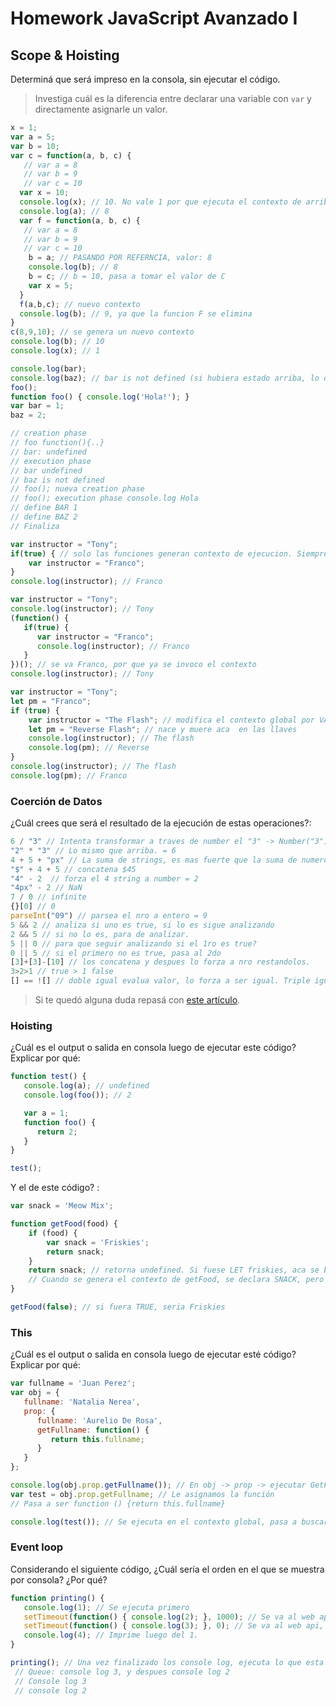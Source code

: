 
# Homework JavaScript Avanzado I

## Scope & Hoisting

Determiná que será impreso en la consola, sin ejecutar el código.

> Investiga cuál es la diferencia entre declarar una variable con `var` y directamente asignarle un valor.

```javascript
x = 1;
var a = 5;
var b = 10;
var c = function(a, b, c) {
   // var a = 8
   // var b = 9
   // var c = 10
  var x = 10;
  console.log(x); // 10. No vale 1 por que ejecuta el contexto de arriba
  console.log(a); // 8
  var f = function(a, b, c) {
   // var a = 8
   // var b = 9
   // var c = 10
    b = a; // PASANDO POR REFERNCIA, valor: 8
    console.log(b); // 8
    b = c; // b = 10, pasa a tomar el valor de C
    var x = 5;
  }
  f(a,b,c); // nuevo contexto
  console.log(b); // 9, ya que la funcion F se elimina
}
c(8,9,10); // se genera un nuevo contexto
console.log(b); // 10
console.log(x); // 1
```

```javascript
console.log(bar);
console.log(baz); // bar is not defined (si hubiera estado arriba, lo define.)
foo();
function foo() { console.log('Hola!'); }
var bar = 1;
baz = 2;

// creation phase
// foo function(){..}
// bar: undefined
// execution phase
// bar undefined
// baz is not defined
// foo(); nueva creation phase
// foo(); execution phase console.log Hola
// define BAR 1
// define BAZ 2 
// Finaliza

```

```javascript
var instructor = "Tony";
if(true) { // solo las funciones generan contexto de ejecucion. Siempre será true y genera la variable instructor y la almacena en memory
    var instructor = "Franco";
}
console.log(instructor); // Franco
```

```javascript
var instructor = "Tony";
console.log(instructor); // Tony
(function() {
   if(true) {
      var instructor = "Franco";
      console.log(instructor); // Franco
   }
})(); // se va Franco, por que ya se invoco el contexto
console.log(instructor); // Tony
```

```javascript
var instructor = "Tony";
let pm = "Franco";
if (true) {
    var instructor = "The Flash"; // modifica el contexto global por VAR
    let pm = "Reverse Flash"; // nace y muere aca  en las llaves
    console.log(instructor); // The flash
    console.log(pm); // Reverse
}
console.log(instructor); // The flash
console.log(pm); // Franco
```
### Coerción de Datos

¿Cuál crees que será el resultado de la ejecución de estas operaciones?:

```javascript
6 / "3" // Intenta transformar a traves de number el "3" -> Number("3") = 2.
"2" * "3" // Lo mismo que arriba. = 6
4 + 5 + "px" // La suma de strings, es mas fuerte que la suma de numeros
"$" + 4 + 5 // concatena $45
"4" - 2  // forza el 4 string a number = 2
"4px" - 2 // NaN 
7 / 0 // infinite
{}[0] // 0
parseInt("09") // parsea el nro a entero = 9
5 && 2 // analiza si uno es true, si lo es sigue analizando 
2 && 5 // si no lo es, para de analizar.
5 || 0 // para que seguir analizando si el 1ro es true?
0 || 5 // si el primero no es true, pasa al 2do
[3]+[3]-[10] // los concatena y despues lo forza a nro restandolos.
3>2>1 // true > 1 false
[] == ![] // doble igual evalua valor, lo forza a ser igual. Triple igual analiza tipo de dato y valor
```

> Si te quedó alguna duda repasá con [este artículo](http://javascript.info/tutorial/object-conversion).


### Hoisting

¿Cuál es el output o salida en consola luego de ejecutar este código? Explicar por qué:

```javascript
function test() {
   console.log(a); // undefined
   console.log(foo()); // 2

   var a = 1;
   function foo() {
      return 2;
   }
}

test();
```

Y el de este código? :

```javascript
var snack = 'Meow Mix';

function getFood(food) {
    if (food) {
        var snack = 'Friskies';
        return snack;
    }
    return snack; // retorna undefined. Si fuese LET friskies, aca se buscaria al contexto padre, por lo tanto daria Meow Mix.
    // Cuando se genera el contexto de getFood, se declara SNACK, pero nunca entra por que es true.
}

getFood(false); // si fuera TRUE, seria Friskies
```


### This

¿Cuál es el output o salida en consola luego de ejecutar esté código? Explicar por qué:

```javascript
var fullname = 'Juan Perez';
var obj = {
   fullname: 'Natalia Nerea',
   prop: {
      fullname: 'Aurelio De Rosa',
      getFullname: function() {
         return this.fullname;
      }
   }
};

console.log(obj.prop.getFullname()); // En obj -> prop -> ejecutar GetFullName. Seria Aurelio de Rosa
var test = obj.prop.getFullname; // Le asignamos la función
// Pasa a ser function () {return this.fullname}

console.log(test()); // Se ejecuta en el contexto global, pasa a buscar a fullname = Juan.Perez
```

### Event loop

Considerando el siguiente código, ¿Cuál sería el orden en el que se muestra por consola? ¿Por qué?

```javascript
function printing() {
   console.log(1); // Se ejecuta primero
   setTimeout(function() { console.log(2); }, 1000); // Se va al web api
   setTimeout(function() { console.log(3); }, 0); // Se va al web api, cuando finalize el tiempo, pone al queue el console.log 3
   console.log(4); // Imprime luego del 1.
} 

printing(); // Una vez finalizado los console log, ejecuta lo que esta en cola. 
 // Queue: console log 3, y despues console log 2
 // Console log 3
 // console log 2
```
